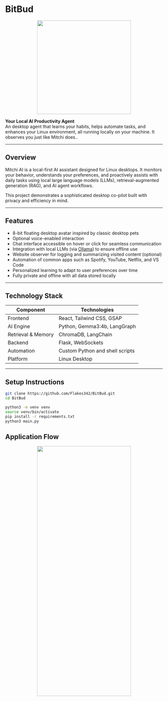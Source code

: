 # BitBud

<p align="center">
  <img width="300" height="300" src="https://github.com/user-attachments/assets/f257c518-1803-4d70-9abb-c86e54da88cf"
 />
</p>



**Your Local AI Productivity Agent**  
An desktop agent that learns your habits, helps automate tasks, and enhances your Linux environment, all running locally on your machine.
It observes you just like Mitchi does..


---

## Overview

Mitchi AI is a local-first AI assistant designed for Linux desktops. It monitors your behavior, understands your preferences, and proactively assists with daily tasks using local large language models (LLMs), retrieval-augmented generation (RAG), and AI agent workflows.

This project demonstrates a sophisticated desktop co-pilot built with privacy and efficiency in mind.

---

## Features

- 8-bit floating desktop avatar inspired by classic desktop pets  
- Optional voice-enabled interaction  
- Chat interface accessible on hover or click for seamless communication  
- Integration with local LLMs (via [Ollama](https://ollama.ai)) to ensure offline use  
- Website observer for logging and summarizing visited content (optional)  
- Automation of common apps such as Spotify, YouTube, Netflix, and VS Code  
- Personalized learning to adapt to user preferences over time  
- Fully private and offline with all data stored locally  

---

## Technology Stack

| Component          | Technologies                              |
|--------------------|-------------------------------------------|
| Frontend           | React, Tailwind CSS, GSAP                 |
| AI Engine          | Python, Gemma3:4b, LangGraph              |
| Retrieval & Memory | ChromaDB, LangChain                       |
| Backend            | Flask, WebSockets                         |
| Automation         | Custom Python and shell scripts           |
| Platform           | Linux Desktop                             |

---

## Setup Instructions

```bash
git clone https://github.com/Flakes342/BitBud.git
cd BitBud

python3 -m venv venv
source venv/bin/activate
pip install -r requirements.txt
python3 main.py
```

## Application Flow

<p align="center">
  <img width="300" height="800" src="https://github.com/user-attachments/assets/ed1a7c54-cbc7-4faf-8608-0bde1de6d1c1"
 />
</p>

